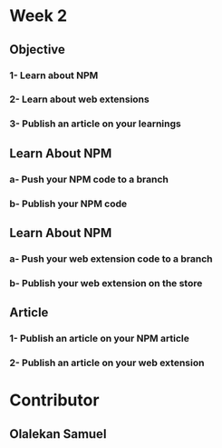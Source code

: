 
# Week 2

##  Objective
### 1- Learn about NPM
### 2- Learn about web extensions
### 3- Publish an article on your learnings



## Learn About NPM
### a- Push your NPM code to a branch 
### b- Publish your NPM code 



## Learn About NPM
### a- Push your web extension code to a branch 
### b- Publish your web extension on the store


## Article
### 1- Publish an article on your NPM article
### 2- Publish an article on your web extension

# Contributor
## Olalekan Samuel